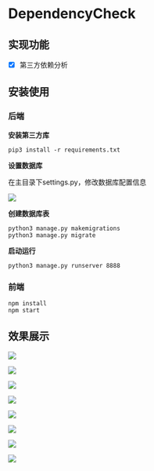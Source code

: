 # DependencyCheck

## 实现功能
- [x] 第三方依赖分析

## 安装使用

### 后端

**安装第三方库**

```
pip3 install -r requirements.txt
```

**设置数据库**

在主目录下settings.py，修改数据库配置信息

![](https://tva1.sinaimg.cn/large/006y8mN6ly1g7u9o1nw6cj30kk07nmxk.jpg)

**创建数据库表**

```
python3 manage.py makemigrations
python3 manage.py migrate
```

**启动运行**

```
python3 manage.py runserver 8888
```

### 前端

```
npm install
npm start
```

## 效果展示

![](https://tva1.sinaimg.cn/large/006y8mN6ly1g7ua9dj4anj31780u0dpe.jpg)

![](https://tva1.sinaimg.cn/large/006y8mN6ly1g7ua38jmjfj30sc0h2dhg.jpg)

![](https://tva1.sinaimg.cn/large/006y8mN6ly1g7ua3umh0dj30ob0humyi.jpg)

![](https://tva1.sinaimg.cn/large/006y8mN6ly1g7ua48oxkej310k0ifdi3.jpg)

![](https://tva1.sinaimg.cn/large/006y8mN6ly1g7ub2xkgntj30uk0kqdj4.jpg)

![](https://tva1.sinaimg.cn/large/006y8mN6ly1g7uaaylgbtj30u60jdtb2.jpg)

![](https://tva1.sinaimg.cn/large/006y8mN6ly1g8lb61niz9j318f0u0tfh.jpg)

![](https://tva1.sinaimg.cn/large/006y8mN6ly1g8lb82qthij31lx0u0akc.jpg)
